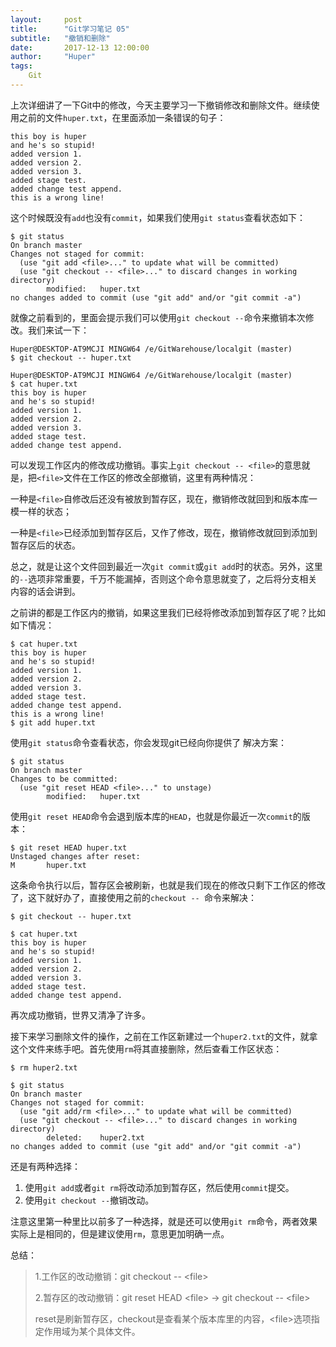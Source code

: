 ```yaml
---
layout:     post
title:      "Git学习笔记 05"
subtitle:   "撤销和删除"
date:       2017-12-13 12:00:00
author:     "Huper"
tags:
    Git
---
```


上次详细讲了一下Git中的修改，今天主要学习一下撤销修改和删除文件。继续使用之前的文件`huper.txt`，在里面添加一条错误的句子：

```
this boy is huper
and he's so stupid!
added version 1.
added version 2.
added version 3.
added stage test.
added change test append.
this is a wrong line!
```

这个时候既没有`add`也没有`commit`，如果我们使用`git status`查看状态如下：

```shell
$ git status
On branch master
Changes not staged for commit:
  (use "git add <file>..." to update what will be committed)
  (use "git checkout -- <file>..." to discard changes in working directory)
        modified:   huper.txt
no changes added to commit (use "git add" and/or "git commit -a")
```

就像之前看到的，里面会提示我们可以使用`git checkout --`命令来撤销本次修改。我们来试一下：

```shell
Huper@DESKTOP-AT9MCJI MINGW64 /e/GitWarehouse/localgit (master)
$ git checkout -- huper.txt

Huper@DESKTOP-AT9MCJI MINGW64 /e/GitWarehouse/localgit (master)
$ cat huper.txt
this boy is huper
and he's so stupid!
added version 1.
added version 2.
added version 3.
added stage test.
added change test append.
```

可以发现工作区内的修改成功撤销。事实上`git checkout -- <file>`的意思就是，把`<file>`文件在工作区的修改全部撤销，这里有两种情况：

一种是`<file>`自修改后还没有被放到暂存区，现在，撤销修改就回到和版本库一模一样的状态；

一种是`<file>`已经添加到暂存区后，又作了修改，现在，撤销修改就回到添加到暂存区后的状态。

总之，就是让这个文件回到最近一次`git commit`或`git add`时的状态。另外，这里的`--`选项非常重要，千万不能漏掉，否则这个命令意思就变了，之后将分支相关内容的话会讲到。

之前讲的都是工作区内的撤销，如果这里我们已经将修改添加到暂存区了呢？比如如下情况：

```shell
$ cat huper.txt
this boy is huper
and he's so stupid!
added version 1.
added version 2.
added version 3.
added stage test.
added change test append.
this is a wrong line!
$ git add huper.txt
```

使用`git status`命令查看状态，你会发现git已经向你提供了 解决方案：

```shell
$ git status
On branch master
Changes to be committed:
  (use "git reset HEAD <file>..." to unstage)
        modified:   huper.txt
```

使用`git reset HEAD`命令会退到版本库的`HEAD`，也就是你最近一次`commit`的版本：

```shell
$ git reset HEAD huper.txt
Unstaged changes after reset:
M       huper.txt
```

这条命令执行以后，暂存区会被刷新，也就是我们现在的修改只剩下工作区的修改了，这下就好办了，直接使用之前的`checkout -- `命令来解决：

```shell
$ git checkout -- huper.txt

$ cat huper.txt
this boy is huper
and he's so stupid!
added version 1.
added version 2.
added version 3.
added stage test.
added change test append.
```

再次成功撤销，世界又清净了许多。

接下来学习删除文件的操作，之前在工作区新建过一个`huper2.txt`的文件，就拿这个文件来练手吧。首先使用`rm`将其直接删除，然后查看工作区状态：

```shell
$ rm huper2.txt

$ git status
On branch master
Changes not staged for commit:
  (use "git add/rm <file>..." to update what will be committed)
  (use "git checkout -- <file>..." to discard changes in working directory)
        deleted:    huper2.txt
no changes added to commit (use "git add" and/or "git commit -a")
```

还是有两种选择：

1. 使用`git add`或者`git rm`将改动添加到暂存区，然后使用`commit`提交。
2. 使用`git checkout --`撤销改动。

注意这里第一种里比以前多了一种选择，就是还可以使用`git rm`命令，两者效果实际上是相同的，但是建议使用`rm`，意思更加明确一点。

总结：

>1.工作区的改动撤销：git checkout -- \<file>
>
>2.暂存区的改动撤销：git reset HEAD \<file> -> git checkout -- \<file>
>
>reset是刷新暂存区，checkout是查看某个版本库里的内容，\<file>选项指定作用域为某个具体文件。



